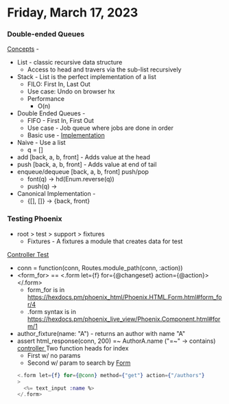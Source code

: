 # Friday, March 17, 2023
### Double-ended Queues
<ins>Concepts</ins> - 
* List - classic recursive data structure
  * Access to head and travers via the sub-list recursively
* Stack - List is the perfect implementation of a list
  *  FILO: First In, Last Out
  *  Use case: Undo on browser hx
  *  Performance 
      * O(n)
* Double Ended Queues - 
  *  FIFO - First In, First Out
  *  Use case - Job queue where jobs are done in order 
    * Basic use -
<ins>Implementation</ins>
* Naive - Use a list
  * q = []
* add [back, a, b, front] - Adds value at the head
* push [back, a, b, front] - Adds value at end of tail
* enqueue/dequeue [back, a, b, front] push/pop    
    * font(q) -> hd(Enum.reverse(q))
    * push(q) ->
* Canonical Implementation - 
  * {[], []} -> {back, front}

### Testing Phoenix
* root > test > support > fixtures 
  * Fixtures - A fixtures a module that creates data for test

<ins>Controller Test</ins>
* conn = function(conn, Routes.module_path(conn, :action))
* <form_for> == <.form let={f} for={@changeset} action={@action}></.form>
  * form_for is in https://hexdocs.pm/phoenix_html/Phoenix.HTML.Form.html#form_for/4
  * .form syntax is in https://hexdocs.pm/phoenix_live_view/Phoenix.Component.html#form/1
* author_fixture(name: "A") - returns an author with name "A" 
* assert html_response(conn, 200) =~ AuthorA.name ("=~" -> contains)
  <ins> controller </ins> Two function heads for index
    * First w/ no params
    * Second w/ param to search by
  <ins>Form</ins>
  ```elixir
  <.form let={f} for={@conn} method={"get"} action={"/authors"} 
  > 
    <%= text_input :name %>
  </.form>
  ```

